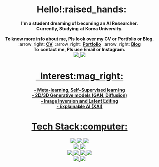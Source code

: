 <div align="center"><h1>&nbsp;&nbsp;Hello!:raised_hands:</h1>
  <p><strong> I'm a student dreaming of becoming an AI Researcher.<br>
  Currently, Studying at Korea University.   </strong></p>
  <div align="center">
    <strong>To know more info about me, Pls look over my CV or Portfolio or Blog.</strong> 
    <div align="center">
    :arrow_right: <a href="https://github.com/ChoiDae1/ChoiDae1/files/10474597/CV.pdf"><b>CV</b></a>&nbsp;
    :arrow_right: <a href="https://github.com/ChoiDae1/ChoiDae1/files/10474667/default.pdf"><b>Portfolio</b></a>&nbsp;
    :arrow_right: <a href="https://science886.tistory.com/"><b>Blog</b></a>
    </div>
    <strong>To contact me, Pls use Email or Instagram.</strong>    
    <div align="center">
    <a href="mailto:daeone0920@korea.ac.kr"><img src="https://img.shields.io/badge/Gmail-DCDCDC?style=flat-square&logo=Gmail&logoColor=EA4335"/>
    <a href="https://www.instagram.com/choi_dae1"><img src="https://img.shields.io/badge/Instagram-E4405F?style=flat-square&logo=Instagram&logoColor=black"/>
    </div>


</div>




<div align='center'>
<h1>&nbsp;&nbsp;Interest:mag_right:</h1>
<p>
<b>
-&nbsp;Meta-learning, Self-Supervised learning<br>
-&nbsp;2D/3D Generative models (GAN, Diffusion)<br>
-&nbsp;Image Inversion and Latent Editing<br>
-&nbsp;Explainable AI (XAI)
</b>
</p>
</div>


<div align="center"><h1>Tech Stack:computer:</h1>
<img src="https://img.shields.io/badge/python-3776AB?style=flat-square&logo=Python&logoColor=white"/> <img src="https://img.shields.io/badge/c++-%2300599C.svg?style=flat-square&logo=c%2B%2B&logoColor=white"> <img src="https://img.shields.io/badge/R-276DC3?style=flat-square&logo=R&logoColor=white"/>
<br>
<img src="https://img.shields.io/badge/PyTorch-EE4C2C?style=flat-square&logo=PyTorch&logoColor=black"/>
<img src="https://img.shields.io/badge/TensorFlow-FF6F00?style=flat-square&logo=TensorFlow&logoColor=black"/>
<br>
<img src="https://img.shields.io/badge/html-E34F26?style=flat-square&logo=html5&logoColor=white">
<img src="https://img.shields.io/badge/css-1572B6?style=flat-square&logo=css3&logoColor=white">
<img src="https://img.shields.io/badge/javascript-F7DF1E?style=flat-square&logo=javascript&logoColor=black">
<img src="https://img.shields.io/badge/react-61DAFB?style=flat-square&logo=react&logoColor=black">
<br>
<img src="https://img.shields.io/badge/mysql-4479A1?style=flat-square&logo=mysql&logoColor=white">
<img src="https://img.shields.io/badge/Docker-2496ED?style=flat-square&logo=Docker&logoColor=black">
</div>



